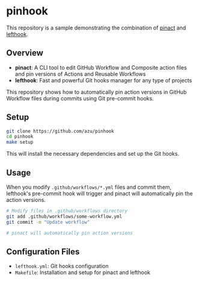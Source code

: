 # pinhook

This repository is a sample demonstrating the combination of [pinact](https://github.com/suzuki-shunsuke/pinact) and [lefthook](https://github.com/evilmartians/lefthook).

## Overview

- **pinact**: A CLI tool to edit GitHub Workflow and Composite action files and pin versions of Actions and Reusable Workflows
- **lefthook**: Fast and powerful Git hooks manager for any type of projects

This repository shows how to automatically pin action versions in GitHub Workflow files during commits using Git pre-commit hooks.

## Setup

```bash
git clone https://github.com/azu/pinhook
cd pinhook
make setup
```

This will install the necessary dependencies and set up the Git hooks.

## Usage

When you modify `.github/workflows/*.yml` files and commit them, lefthook's pre-commit hook will trigger and pinact will automatically pin the action versions.

```bash
# Modify files in .github/workflows directory
git add .github/workflows/some-workflow.yml
git commit -m "Update workflow"

# pinact will automatically pin action versions
```

## Configuration Files

- `lefthook.yml`: Git hooks configuration
- `Makefile`: Installation and setup for pinact and lefthook
